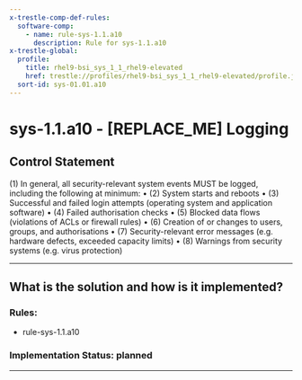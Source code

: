 ```yaml
---
x-trestle-comp-def-rules:
  software-comp:
    - name: rule-sys-1.1.a10
      description: Rule for sys-1.1.a10
x-trestle-global:
  profile:
    title: rhel9-bsi_sys_1_1_rhel9-elevated
    href: trestle://profiles/rhel9-bsi_sys_1_1_rhel9-elevated/profile.json
  sort-id: sys-01.01.a10
---
```


# sys-1.1.a10 - \[REPLACE_ME\] Logging

## Control Statement

(1) In general, all security-relevant system events MUST be logged, including the following at
minimum:
• (2) System starts and reboots
• (3) Successful and failed login attempts (operating system and application software)
• (4) Failed authorisation checks
• (5) Blocked data flows (violations of ACLs or firewall rules)
• (6) Creation of or changes to users, groups, and authorisations
• (7) Security-relevant error messages (e.g. hardware defects, exceeded capacity limits)
• (8) Warnings from security systems (e.g. virus protection)

______________________________________________________________________

## What is the solution and how is it implemented?

<!-- For implementation status enter one of: implemented, partial, planned, alternative, not-applicable -->

<!-- Note that the list of rules under ### Rules: is read-only and changes will not be captured after assembly to JSON -->

<!-- Add control implementation description here for control: sys-1.1.a10 -->

### Rules:

  - rule-sys-1.1.a10

### Implementation Status: planned

______________________________________________________________________
